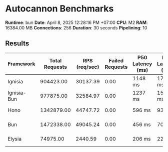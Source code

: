 # Autocannon Benchmarks

**Runtime**: bun
**Date**: April 8, 2025 12:28:16 PM +07:00
**CPU**: M2
**RAM**: 16384.00 MB
**Connections**: 256
**Duration**: 30 seconds
**Pipelining**: 10

## Results

| Framework   | Total Requests | RPS (req/sec) | Failed Requests | P50 Latency (ms) | P75 Latency (ms) | P90 Latency (ms) | P99 Latency (ms) | Avg Latency (ms) | Min Latency (ms) | Max Latency (ms) |
| ----------- | -------------- | ------------- | --------------- | ---------------- | ---------------- | ---------------- | ---------------- | ---------------- | ---------------- | ---------------- |
| Ignisia     | 904423.00      | 30137.39      | 0.00            | 1148 ms          | 1716 ms          | 2129 ms          | 3942 ms          | 1305.68 ms       | 17 ms            | 6592 ms          |
| Ignisia-Bun | 977875.00      | 32584.97      | 0.00            | 1237 ms          | 1526 ms          | 1774 ms          | 2831 ms          | 1227.29 ms       | 13 ms            | 5829 ms          |
| Hono        | 1342879.00     | 44747.72      | 0.00            | 596 ms           | 937 ms           | 1423 ms          | 2480 ms          | 737.06 ms        | 9 ms             | 5540 ms          |
| Bun         | 1472338.00     | 49045.24      | 0.00            | 456 ms           | 703 ms           | 941 ms           | 1557 ms          | 508.34 ms        | 5 ms             | 4400 ms          |
| Elysia      | 74975.00       | 2440.59       | 0.00            | 206 ms           | 225 ms           | 253 ms           | 9614 ms          | 529.09 ms        | 35 ms            | 16061 ms         |
